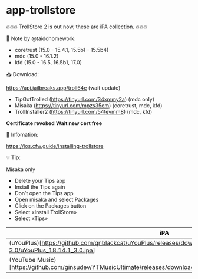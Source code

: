 # app-trollstore 

🔥🔥🔥 TrollStore 2 is out now, these are iPA collection. 🔥🔥🔥 

📝 Note by @taidohomework:

- coretrust (15.0 - 15.4.1, 15.5b1 - 15.5b4)
- mdc (15.0 - 16.1.2)
- kfd (15.0 - 16.5, 16.5b1, 17.0)

📥 Download:

https://api.jailbreaks.app/troll64e (wait update)    

- TipGotTrolled (https://tinyurl.com/34xmmy2a) (mdc only)  
- Misaka (https://tinyurl.com/mpzs35em) (coretrust, mdc, kfd)   
- TrollInstaller2 (https://tinyurl.com/54tevmm8) (mdc, kfd)  

**Certificate revoked**
**Wait new cert free**  

🚩 Infomation: 

https://ios.cfw.guide/installing-trollstore

💡 Tip: 

Misaka only

- Delete your Tips app
- Install the Tips again
- Don’t open the Tips app
- Open misaka and select Packages 
- Click on the Packages button
- Select «Install TrollStore»
- Select «Tips»

| iPA                  |       Author  |
| --------             |       ------- |
| (uYouPlus)[https://github.com/qnblackcat/uYouPlus/releases/download/v18.14.1-3.0/uYouPlus_18.14.1_3.0.ipa]          |         (qnblackcat)[https://github.com/qnblackcat]  |
| (YouTube Music)[https://github.com/ginsudev/YTMusicUltimate/releases/download/v1.5.2/YTMUltimate_v1.5.2_YTM6.20.2.ipa]    |     (ginsudev)[https://github.com/ginsudev]      |
